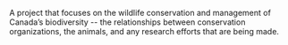 A project that focuses on the wildlife conservation and management of Canada’s biodiversity -- the relationships between conservation organizations, the animals, and any research efforts that are being made.  
